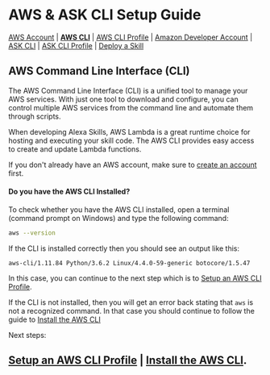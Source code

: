 # AWS & ASK CLI Setup Guide
[AWS Account](new-aws-account.md) | **[AWS CLI](aws-cli-setup-intro.md)** | [AWS CLI Profile](aws-cli-setup-profile.md) | [Amazon Developer Account](dev-portal-intro.md) | [ASK CLI](ask-cli-setup-intro.md) | [ASK CLI Profile](ask-cli-setup-profile.md) | [Deploy a Skill](deploy-sample-skill.md)



## AWS Command Line Interface (CLI)

The AWS Command Line Interface (CLI) is a unified tool to manage your AWS services. With just one tool to download and configure, you can control multiple AWS services from the command line and automate them through scripts.

When developing Alexa Skills, AWS Lambda is a great runtime choice for hosting and executing your skill code. The AWS CLI provides easy access to create and update Lambda functions.     

If you don't already have an AWS account, make sure to [create an account](new-aws-account.md) first.



#### Do you have the AWS CLI Installed?

To check whether you have the AWS CLI installed, open a terminal (command prompt on Windows) and type the following command:

```bash
aws --version
```

If the CLI is installed correctly then you should see an output like this:

```
aws-cli/1.11.84 Python/3.6.2 Linux/4.4.0-59-generic botocore/1.5.47
```

In this case, you can continue to the next step which is to [Setup an AWS CLI Profile](aws-cli-setup-profile.md).



If the CLI is not installed, then you will get an error back stating that `aws` is not a recognized command. In that case you should continue to follow the guide to [Install the AWS CLI](aws-cli-setup-install.md)



Next steps:

## [Setup an AWS CLI Profile](aws-cli-setup-profile.md) | [Install the AWS CLI](aws-cli-setup-install.md).
